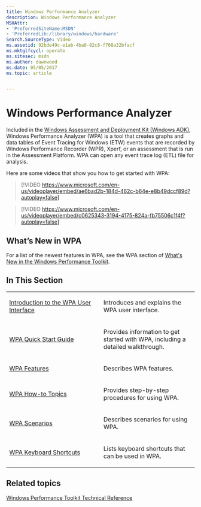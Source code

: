 ```yaml
---
title: Windows Performance Analyzer
description: Windows Performance Analyzer
MSHAttr:
- 'PreferredSiteName:MSDN'
- 'PreferredLib:/library/windows/hardware'
Search.SourceType: Video
ms.assetid: 92bde49c-e1ab-4ba0-82c8-f708a32bfacf
ms.mktglfcycl: operate
ms.sitesec: msdn
ms.author: dawnwood
ms.date: 05/05/2017
ms.topic: article


---
```


# Windows Performance Analyzer


Included in the [Windows Assessment and Deployment Kit (Windows ADK)](http://go.microsoft.com/fwlink/p/?LinkId=526740), Windows Performance Analyzer (WPA) is a tool that creates graphs and data tables of Event Tracing for Windows (ETW) events that are recorded by Windows Performance Recorder (WPR), Xperf, or an assessment that is run in the Assessment Platform. WPA can open any event trace log (ETL) file for analysis.

Here are some videos that show you how to get started with WPA:

> [!VIDEO https://www.microsoft.com/en-us/videoplayer/embed/ae6bad2b-184d-462c-b64e-e8b49dccf89d?autoplay=false]

> [!VIDEO https://www.microsoft.com/en-us/videoplayer/embed/c0625343-3194-4175-824a-fb75506c1f4f?autoplay=false]

## <a href="" id="what-s-new-in-wpa"></a>What’s New in WPA


For a list of the newest features in WPA, see the WPA section of [What's New in the Windows Performance Toolkit](whats-new-in-the-windows-performance-toolkit.md).

## In This Section


<table>
<colgroup>
<col width="50%" />
<col width="50%" />
</colgroup>
<tbody>
<tr class="odd">
<td><p><a href="introduction-to-the-wpa-user-interface.md" data-raw-source="[Introduction to the WPA User Interface](introduction-to-the-wpa-user-interface.md)">Introduction to the WPA User Interface</a></p></td>
<td><p>Introduces and explains the WPA user interface.</p></td>
</tr>
<tr class="even">
<td><p><a href="wpa-quick-start-guide.md" data-raw-source="[WPA Quick Start Guide](wpa-quick-start-guide.md)">WPA Quick Start Guide</a></p></td>
<td><p>Provides information to get started with WPA, including a detailed walkthrough.</p></td>
</tr>
<tr class="odd">
<td><p><a href="http://go.microsoft.com/fwlink/p/?linkid=223251" data-raw-source="[WPA Features](http://go.microsoft.com/fwlink/p/?linkid=223251)">WPA Features</a></p></td>
<td><p>Describes WPA features.</p></td>
</tr>
<tr class="even">
<td><p><a href="http://go.microsoft.com/fwlink/p/?linkid=223252" data-raw-source="[WPA How-to Topics](http://go.microsoft.com/fwlink/p/?linkid=223252)">WPA How-to Topics</a></p></td>
<td><p>Provides step-by-step procedures for using WPA.</p></td>
</tr>
<tr class="odd">
<td><p><a href="http://go.microsoft.com/fwlink/p/?linkid=223253" data-raw-source="[WPA Scenarios](http://go.microsoft.com/fwlink/p/?linkid=223253)">WPA Scenarios</a></p></td>
<td><p>Describes scenarios for using WPA.</p></td>
</tr>
<tr class="even">
<td><p><a href="wpa-keyboard-shortcuts.md" data-raw-source="[WPA Keyboard Shortcuts](wpa-keyboard-shortcuts.md)">WPA Keyboard Shortcuts</a></p></td>
<td><p>Lists keyboard shortcuts that can be used in WPA.</p></td>
</tr>
</tbody>
</table>

 

## Related topics


[Windows Performance Toolkit Technical Reference](windows-performance-toolkit-technical-reference.md)

 

 







